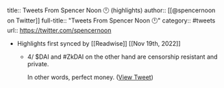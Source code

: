 title:: Tweets From Spencer Noon 🕛 (highlights)
author:: [[@spencernoon on Twitter]]
full-title:: "Tweets From Spencer Noon 🕛"
category:: #tweets
url:: https://twitter.com/spencernoon

- Highlights first synced by [[Readwise]] [[Nov 19th, 2022]]
	- 4/ $DAI and #ZkDAI on the other hand are censorship resistant and private. 
	  
	  In other words, perfect money. ([View Tweet](https://twitter.com/spencernoon/status/1076640414604632065))